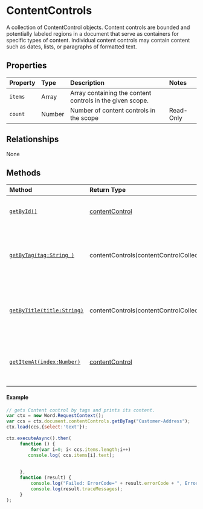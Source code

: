 # ContentControls

A collection of ContentControl objects. Content controls are bounded and potentially labeled regions in a document that serve as containers for specific types of content. Individual content controls may contain content such as dates, lists, or paragraphs of formatted text.


## Properties

| Property         | Type    |Description|Notes |
|:-----------------|:--------|:----------|:-----|
|`items`|  Array |Array containing the content controls in the given scope. ||
|`count`|  Number |Number of content controls in the scope |Read-Only|

## Relationships
None  

## Methods


| Method     | Return Type    |Description|Notes  |
|:-----------------|:--------|:----------|:------|
|[`getById()`](#clear)| [contentControl](contentControl.md) | Gets a content control by its id. | | 
|[`getByTag(tag:String )`](#getbytag)| contentControls(contentControlCollection.md)  |Gets the content controls that have the specified tag. | | 
|[`getByTitle(title:String)`](#getbytitle)| contentControls(contentControlCollection.md) |Gets the content controls that have the specified tag. |  | 
|[`getItemAt(index:Number)`](#getitemat)| [contentControl](contentControl.md)   | Gets a content control by its index in the collection. || 


  



#### Example
```js
// gets Content control by tags and prints its content.
var ctx = new Word.RequestContext();
var ccs = ctx.document.contentControls.getByTag("Customer-Address");
ctx.load(ccs,{select:'text'});
 
ctx.executeAsync().then(
     function () {
         for(var i=0; i< ccs.items.length;i++)
        console.log( ccs.items[i].text);
         
        
     },
     function (result) {
         console.log("Failed: ErrorCode=" + result.errorCode + ", ErrorMessage=" + result.errorMessage);
         console.log(result.traceMessages);
     }
);


```



